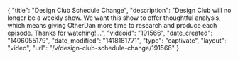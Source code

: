 {
    "title": "Design Club Schedule Change",
    "description": "Design Club will no longer be a weekly show. We want this show to offer thoughtful analysis, which means giving OtherDan more time to research and produce each episode. Thanks for watching!...",
    "videoid": "191566",
    "date_created": "1406055179",
    "date_modified": "1418181771",
    "type": "captivate",
    "layout": "video",
    "url": "\/v\/design-club-schedule-change\/191566"
}